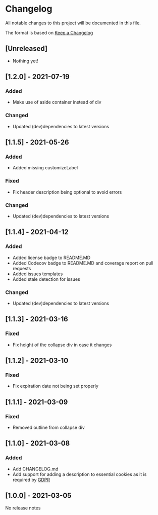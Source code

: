 # Changelog

All notable changes to this project will be documented in this file.

The format is based on [Keep a Changelog](https://keepachangelog.com/en/1.0.0/)

## [Unreleased]

- Nothing yet!

## [1.2.0] - 2021-07-19

### Added

- Make use of aside container instead of div

### Changed

- Updated (dev)dependencies to latest versions

## [1.1.5] - 2021-05-26

### Added

- Added missing customizeLabel

### Fixed

- Fix header description being optional to avoid errors

### Changed

- Updated (dev)dependencies to latest versions

## [1.1.4] - 2021-04-12

### Added

- Added license badge to README.MD
- Added Codecov badge to README.MD and coverage report on pull requests
- Added issues templates
- Added stale detection for issues

### Changed

- Updated (dev)dependencies to latest versions

## [1.1.3] - 2021-03-16

### Fixed

- Fix height of the collapse div in case it changes

## [1.1.2] - 2021-03-10

### Fixed

- Fix expiration date not being set properly

## [1.1.1] - 2021-03-09

### Fixed

- Removed outline from collapse div

## [1.1.0] - 2021-03-08

### Added

- Add CHANGELOG.md
- Add support for adding a description to essential cookies as it is required by [GDPR](https://gdpr.eu/cookies/)

## [1.0.0] - 2021-03-05

No release notes
